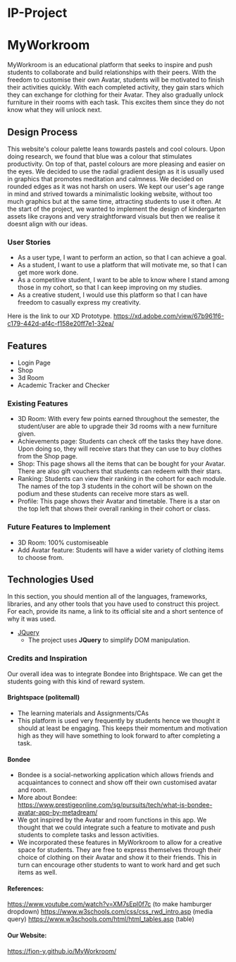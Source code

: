 # IP-Project

# MyWorkroom

MyWorkroom is an educational platform that seeks to inspire and push students to collaborate and build relationships with their peers. With the freedom to customise their own Avatar, students will be motivated to finish their activities quickly. With each completed activity, they gain stars which they can exchange for clothing for their Avatar. They also gradually unlock furniture in their rooms with each task. This excites them since they do not know what they will unlock next.  
 
## Design Process

 This website's colour palette leans towards pastels and cool colours. Upon doing research, we found that blue was a colour that stimulates productivity. On top of that, pastel colours are more pleasing and easier on the eyes. We decided to use the radial gradient design as it is usually used in graphics that promotes meditation and calmness. We decided on rounded edges as it was not harsh on users. We kept our user's age range in mind and strived towards a minimalistic looking website, without too much graphics but at the same time, attracting students to use it often. At the start of the project, we wanted to implement the design of kindergarten assets like crayons and very straightforward visuals but then we realise it doesnt align with our ideas.

### User Stories
- As a user type, I want to perform an action, so that I can achieve a goal.
- As a student, I want to use a platform that will motivate me, so that I can get more work done.
- As a competitive student, I want to be able to know where I stand among those in my cohort, so that I can keep improving on my studies.
- As a creative student, I would use this platform so that I can have freedom to casually express my creativity.

Here is the link to our XD Prototype. https://xd.adobe.com/view/67b961f6-c179-442d-af4c-f158e20ff7e1-32ea/

## Features

- Login Page
- Shop
- 3d Room
- Academic Tracker and Checker 
### Existing Features
- 3D Room: With every few points earned throughout the semester, the student/user are able to upgrade their 3d rooms with a new furniture given.
- Achievements page: Students can check off the tasks they have done. Upon doing so, they will receive stars that they can use to buy clothes from the Shop page.
- Shop: This page shows all the items that can be bought for your Avatar. There are also gift vouchers that students can redeem with their stars.
- Ranking: Students can view their ranking in the cohort for each module. The names of the top 3 students in the cohort will be shown on the podium and these students can receive more stars as well. 
- Profile: This page shows their Avatar and timetable. There is a star on the top left that shows their overall ranking in their cohort or class.

### Future Features to Implement
- 3D Room: 100% customiseable
- Add Avatar feature: Students will have a wider variety of clothing items to choose from. 

## Technologies Used

In this section, you should mention all of the languages, frameworks, libraries, and any other tools that you have used to construct this project. For each, provide its name, a link to its official site and a short sentence of why it was used.

- [JQuery](https://jquery.com)
    - The project uses **JQuery** to simplify DOM manipulation.

### Credits and Inspiration

Our overall idea was to integrate Bondee into Brightspace. We can get the students going with this kind of reward system.  

#### Brightspace (politemall) 
- The learning materials and Assignments/CAs 
- This platform is used very frequently by students hence we thought it should at least be engaging. This keeps their momentum and motivation high as they will have something to look forward to after completing a task.  

#### Bondee 
- Bondee is a social-networking application which allows friends and acquaintances to connect and show off their own customised avatar and room.  
- More about Bondee: https://www.prestigeonline.com/sg/pursuits/tech/what-is-bondee-avatar-app-by-metadream/  
- We got inspired by the Avatar and room functions in this app. We thought that we could integrate such a feature to motivate and push students to complete tasks and lesson activities. 
- We incorporated these features in MyWorkroom to allow for a creative space for students. They are free to express themselves through their choice of clothing on their Avatar and show it to their friends. This in turn can encourage other students to want to work hard and get such items as well.  

#### References:
https://www.youtube.com/watch?v=XM7sEpl0f7c (to make hamburger dropdown)
https://www.w3schools.com/css/css_rwd_intro.asp (media query)
https://www.w3schools.com/html/html_tables.asp (table)

#### Our Website:
https://fion-y.github.io/MyWorkroom/